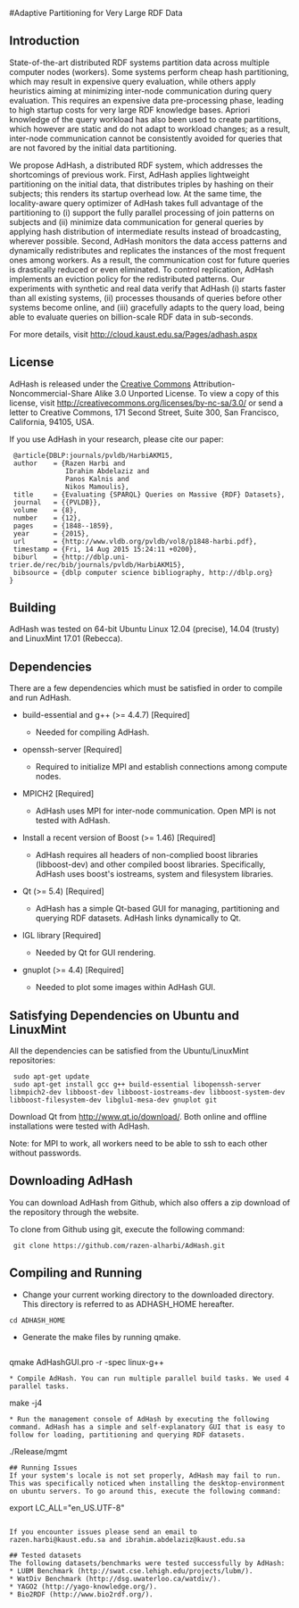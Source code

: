#Adaptive Partitioning for Very Large RDF Data
## Introduction
State-of-the-art distributed RDF systems partition data across multiple computer nodes (workers). Some systems perform cheap hash partitioning, which may result in expensive query evaluation, while others apply heuristics aiming at minimizing inter-node communication during query evaluation. This requires an expensive data pre-processing phase, leading to high startup costs for very large RDF knowledge bases. Apriori knowledge of the query workload has also been used to create partitions, which however are static and do not adapt to workload changes; as a result, inter-node communication cannot be consistently avoided for queries that are not favored by the initial data partitioning.

We propose AdHash, a distributed RDF system, which addresses the shortcomings of previous work. First, AdHash applies lightweight partitioning on the initial data, that distributes triples by hashing on their subjects; this renders its startup overhead low. At the same time, the locality-aware query optimizer of AdHash takes full advantage of the partitioning to (i) support the fully parallel processing of join patterns on subjects and (ii) minimize data communication for general queries by applying hash distribution of intermediate results instead of broadcasting, wherever possible. Second, AdHash monitors the data access patterns and dynamically redistributes and replicates the instances of the most frequent ones among workers. As a result, the communication cost for future queries is drastically reduced or even eliminated. To control replication, AdHash implements an eviction policy for the redistributed patterns. Our experiments with synthetic and real data verify that AdHash (i) starts faster than all existing systems, (ii) processes thousands of queries before other systems become online, and (iii) gracefully adapts to the query load, being able to evaluate queries on billion-scale RDF data in sub-seconds. 

For more details, visit http://cloud.kaust.edu.sa/Pages/adhash.aspx 

## License
AdHash is released under the [Creative Commons](http://creativecommons.org/licenses/by-nc-sa/3.0/) Attribution-Noncommercial-Share Alike 3.0 Unported License. To view a copy of this license, visit http://creativecommons.org/licenses/by-nc-sa/3.0/ or send a letter to Creative Commons, 171 Second Street, Suite 300, San Francisco, California, 94105, USA.
 
If you use AdHash in your research, please cite our paper:
 ```
  @article{DBLP:journals/pvldb/HarbiAKM15,
  author    = {Razen Harbi and
               Ibrahim Abdelaziz and
               Panos Kalnis and
               Nikos Mamoulis},
  title     = {Evaluating {SPARQL} Queries on Massive {RDF} Datasets},
  journal   = {{PVLDB}},
  volume    = {8},
  number    = {12},
  pages     = {1848--1859},
  year      = {2015},
  url       = {http://www.vldb.org/pvldb/vol8/p1848-harbi.pdf},
  timestamp = {Fri, 14 Aug 2015 15:24:11 +0200},
  biburl    = {http://dblp.uni-trier.de/rec/bib/journals/pvldb/HarbiAKM15},
  bibsource = {dblp computer science bibliography, http://dblp.org}
}
 ```
 
## Building
AdHash was tested on 64-bit Ubuntu Linux 12.04 (precise), 14.04 (trusty) and LinuxMint 17.01 (Rebecca). 
 
## Dependencies
 There are a few dependencies which must be satisfied in order to compile and run AdHash.
 
 * build-essential and g++ (>= 4.4.7) [Required]
   +  Needed for compiling AdHash.
 
 * openssh-server [Required]
    + Required to initialize MPI and establish connections among compute nodes.
 
 * MPICH2 [Required]
    + AdHash uses MPI for inter-node communication. Open MPI is not tested with AdHash.
 
 * Install a recent version of Boost (>= 1.46) [Required]
    + AdHash requires all headers of non-complied boost libraries (libboost-dev) and other compiled boost libraries. Specifically, AdHash uses boost's iostreams, system and filesystem libraries.
 
* Qt (>= 5.4) [Required]
    + AdHash has a simple Qt-based GUI for managing, partitioning and querying RDF datasets. AdHash links dynamically to Qt.
    
* lGL library [Required]
    + Needed by Qt for GUI rendering.
    
* gnuplot (>= 4.4) [Required]
    + Needed to plot some images within AdHash GUI.
    
## Satisfying Dependencies on Ubuntu and LinuxMint

All the dependencies can be satisfied from the Ubuntu/LinuxMint repositories:

     sudo apt-get update
     sudo apt-get install gcc g++ build-essential libopenssh-server libmpich2-dev libboost-dev libboost-iostreams-dev libboost-system-dev libboost-filesystem-dev libglu1-mesa-dev gnuplot git
     
Download Qt from http://www.qt.io/download/. Both online and offline installations were tested with AdHash.

Note: for MPI to work, all workers need to be able to ssh to each other without passwords.
 
## Downloading AdHash
 
 You can download AdHash from Github, which also offers a zip download of the repository through the website.
 
 To clone from Github using git, execute the following command:
 
     git clone https://github.com/razen-alharbi/AdHash.git
 
 
## Compiling and Running
 * Change your current working directory to the downloaded directory. This directory is referred to as ADHASH_HOME hereafter.
 ```
 cd ADHASH_HOME
 ```
* Generate the make files by running qmake.
  ```
qmake AdHashGUI.pro -r -spec linux-g++
 ```
* Compile AdHash. You can run multiple parallel build tasks. We used 4 parallel tasks.
  ```
make -j4
 ```
* Run the management console of AdHash by executing the following command. AdHash has a simple and self-explanatory GUI that is easy to follow for loading, partitioning and querying RDF datasets.
```
./Release/mgmt
 ```
## Running Issues
 If your system's locale is not set properly, AdHash may fail to run. This was specifically noticed when installing the desktop-environment on ubuntu servers. To go around this, execute the following command:
 ```
export LC_ALL="en_US.UTF-8"
 ```
 
 If you encounter issues please send an email to razen.harbi@kaust.edu.sa and ibrahim.abdelaziz@kaust.edu.sa
 
## Tested datasets
The following datasets/benchmarks were tested successfully by AdHash:
* LUBM Benchmark (http://swat.cse.lehigh.edu/projects/lubm/).
* WatDiv Benchmark (http://dsg.uwaterloo.ca/watdiv/).
* YAGO2 (http://yago-knowledge.org/).
* Bio2RDF (http://www.bio2rdf.org/).

